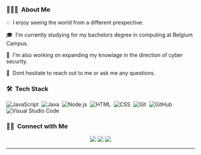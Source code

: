 <!-- ## 👋 &nbsp;Hey there! I'm Johan Taute -->

### 👨🏻‍💻 &nbsp;About Me

💡  &nbsp;I enjoy seeing the world from a different prespective.

🎓 &nbsp;I'm currently studying for my bachelors degree in computing at Belgium Campus.

🌱 &nbsp;I'm also working on expanding my knowlage in the direction of cyber security.

💬 &nbsp;Dont hesitate to reach out to me or ask me any questions.


### 🛠 &nbsp;Tech Stack

![JavaScript](https://img.shields.io/badge/-JavaScript-05122A?style=flat&logo=javascript)&nbsp;
![Java](https://img.shields.io/badge/-Java-05122A?style=flat&logo=Java&logoColor=FFA518)&nbsp;
![Node.js](https://img.shields.io/badge/-Node.js-05122A?style=flat&logo=node.js)&nbsp;
![HTML](https://img.shields.io/badge/-HTML-05122A?style=flat&logo=HTML5)&nbsp;
![CSS](https://img.shields.io/badge/-CSS-05122A?style=flat&logo=CSS3&logoColor=1572B6)&nbsp;
![Git](https://img.shields.io/badge/-Git-05122A?style=flat&logo=git)&nbsp;
![GitHub](https://img.shields.io/badge/-GitHub-05122A?style=flat&logo=github)&nbsp;
![Visual Studio Code](https://img.shields.io/badge/-Visual%20Studio%20Code-05122A?style=flat&logo=visual-studio-code&logoColor=007ACC)&nbsp;

### 🤝🏻 &nbsp;Connect with Me

<p align="center">
<a href="https://ludere.co.za/"><img src="https://img.shields.io/badge/Johan%20Taute-Ludere-lightgrey"/></a>
<a href="https://www.linkedin.com/in/johan-taute-b66a3b182/"><img src="https://img.shields.io/badge/Johan%20Taute-Linkedin-blue"/></a>
<a href="https://www.instagram.com/johan_taute/"><img src="https://img.shields.io/badge/Johan%20Taute-Instagram-red"/></a>

</p>

-----

